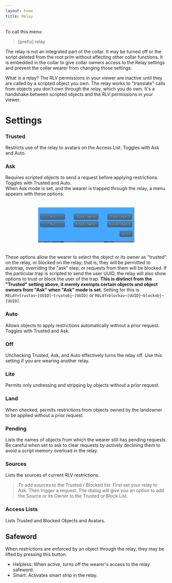 ```yaml
---
layout: home
title: Relay
---
```


To call this menu:
>[prefix] relay

The relay is not an integrated part of the collar.  It may be turned off or the script deleted from the root prim without affecting other collar functions.  It is embedded in the collar to give collar owners access to the Relay settings and prevent the collar wearer from changing those settings.

What is a relay?  The RLV permissions in your viewer are inactive until they are called by a scripted object you own.  The relay works to "translate" calls from objects you don't own through the relay, which you do own.  It's a handshake between scripted objects and the RLV permissions in your viewer.  

# Settings

### Trusted  
Restricts use of the relay to avatars on the Access List.  Toggles with Ask and Auto.  
### Ask 
Requires scripted objects to send a request before applying restrictions.  Toggles with Trusted and Auto.  
When Ask mode is set, and the wearer is trapped through the relay, a menu appears with these options:  

<div style="width: 100%; text-align: center;">
<img src="/static/relayask.png" width="300" style="margin: 20px auto;" />
</div>

These options allow the wearer to select the object or its owner as "trusted" on the relay, or blocked on the relay; that is, they will be permitted to autotrap, overriding the "ask" step; or requests from them will be blocked. If the particular trap is scripted to send the user UUID, the relay will also show options to trust or block the user of the trap.  **This is distinct from the "Trusted" setting above, it merely exempts certain objects and object owners from "Ask" when "Ask" mode is set.** Setting for this is `RELAY=trustav~[UUID]~trustobj~[UUID]` or `RELAY=blockav~[UUID}~blockobj~[UUID]`.

### Auto  
Allows objects to apply restrictions automatically without a prior request.  Toggles with Trusted and Ask.
### Off  
Unchecking Trusted, Ask, and Auto effectively turns the relay off.  Use this setting if you are wearing another relay.  
### Lite  
Permits only undressing and stripping by objects without a prior request.
### Land
When checked, permits restrictions from objects owned by the landowner to be applied without a prior request.  
### Pending  
Lists the names of objects from which the wearer still has pending requests.  Be careful when set to ask to clear requests by actively declining them to avoid a script memory overload in the relay.
### Sources
Lists the sources of current RLV restrictions.  
>To add sources to the Trusted / Blocked list:  First set your relay to Ask.  Then trigger a request.  The dialog will give you an option to add the Source or its Owner to the Trusted or Block List.

### Access Lists 
Lists Trusted and Blocked Objects and Avatars.

## Safeword  
When restrictions are enforced by an object through the relay, they may be lifted by pressing this button.  
* Helpless:  When active, turns off the wearer's access to the relay safeword.
* Smart: Activates smart strip in the relay.  
